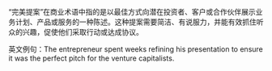 “完美提案”在商业术语中指的是以最佳方式向潜在投资者、客户或合作伙伴展示业务计划、产品或服务的一种陈述。这种提案需要简洁、有说服力，并能有效抓住听众的兴趣，促使他们采取行动或达成协议。

英文例句：The entrepreneur spent weeks refining his presentation to ensure it was the perfect pitch for the venture capitalists.